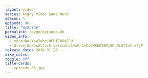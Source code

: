 ```yaml
---
layout: video
series: Angry Video Game Nerd
season: 4
episode: 86
title: "Hydlide"
permalink: /avgn/episode-86
video_info:
  - youtube;YouTube;nFOf70RyERU
  - drive;ScrewAttack version;1mwR-1xCiJMKbEBB0jGhLNcdY3oY-ofjP
release_date: 2010-01-20
mike_notes:
toggle: off
title-cards:
  - episode-86.jpg
---
```

